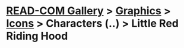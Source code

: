 # [READ-COM Gallery](../../../..) > [Graphics](../../..) > [Icons](../..) > Characters (..) > Little Red Riding Hood